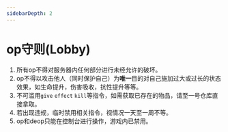 ```yaml
---
sidebarDepth: 2
---
```

# op守则(Lobby)

1. 所有op不得对服务器内任何部分进行未经允许的破坏。
2. op不得以攻击他人（同时保护自己）为**唯一**目的对自己施加过大或过长的状态效果，如生命提升，伤害吸收，抗性提升等等。
3. 不可滥用`give` `effect` `kill`等指令，如需获取已存在的物品，请至一号仓库直接拿取。
4. 若出现违规，临时禁用相关指令，视情况一天至一周不等。
5. op和deop只能在控制台进行操作，游戏内已禁用。